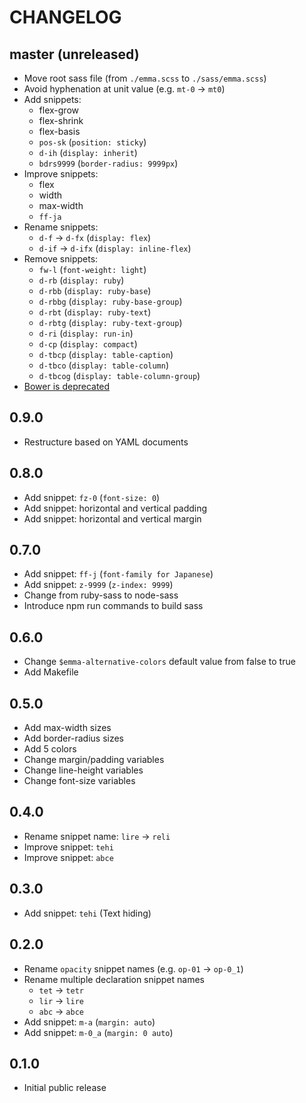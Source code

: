 # CHANGELOG

## master (unreleased)
* Move root sass file (from `./emma.scss` to `./sass/emma.scss`)
* Avoid hyphenation at unit value (e.g. `mt-0` -> `mt0`)
* Add snippets:
    * flex-grow
    * flex-shrink
    * flex-basis
    * `pos-sk` (`position: sticky`)
    * `d-ih` (`display: inherit`)
    * `bdrs9999` (`border-radius: 9999px`)
* Improve snippets:
    * flex
    * width
    * max-width
    * `ff-ja`
* Rename snippets:
    * `d-f` -> `d-fx` (`display: flex`)
    * `d-if` -> `d-ifx` (`display: inline-flex`)
* Remove snippets:
    * `fw-l` (`font-weight: light`)
    * `d-rb` (`display: ruby`)
    * `d-rbb` (`display: ruby-base`)
    * `d-rbbg` (`display: ruby-base-group`)
    * `d-rbt` (`display: ruby-text`)
    * `d-rbtg` (`display: ruby-text-group`)
    * `d-ri` (`display: run-in`)
    * `d-cp` (`display: compact`)
    * `d-tbcp` (`display: table-caption`)
    * `d-tbco` (`display: table-column`)
    * `d-tbcog` (`display: table-column-group`)
* [Bower is deprecated](https://github.com/bower/bower#bower---a-package-manager-for-the-web)

## 0.9.0
* Restructure based on YAML documents

## 0.8.0
* Add snippet: `fz-0` (`font-size: 0`)
* Add snippet: horizontal and vertical padding
* Add snippet: horizontal and vertical margin

## 0.7.0
* Add snippet: `ff-j` (`font-family for Japanese`)
* Add snippet: `z-9999` (`z-index: 9999`)
* Change from ruby-sass to node-sass
* Introduce npm run commands to build sass

## 0.6.0
* Change `$emma-alternative-colors` default value from false to true
* Add Makefile

## 0.5.0
* Add max-width sizes
* Add border-radius sizes
* Add 5 colors
* Change margin/padding variables
* Change line-height variables
* Change font-size variables

## 0.4.0
* Rename snippet name: `lire` -> `reli`
* Improve snippet: `tehi`
* Improve snippet: `abce`

## 0.3.0
* Add snippet: `tehi` (Text hiding)

## 0.2.0
* Rename `opacity` snippet names (e.g. `op-01` -> `op-0_1`)
* Rename multiple declaration snippet names
    * `tet` -> `tetr`
    * `lir` -> `lire`
    * `abc` -> `abce`
* Add snippet: `m-a` (`margin: auto`)
* Add snippet: `m-0_a` (`margin: 0 auto`)

## 0.1.0
* Initial public release
